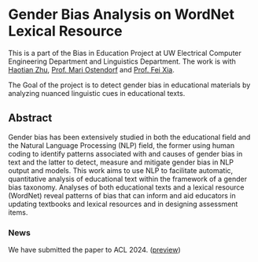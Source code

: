 # Gender Bias Analysis on WordNet Lexical Resource
This is a part of the Bias in Education Project at UW Electrical Computer Engineering Department and Linguistics Department. The work is with [Haotian Zhu](https://linguistics.washington.edu/people/haotian-zhu), [Prof. Mari Ostendorf](https://people.ece.uw.edu/ostendorf/) and [Prof. Fei Xia](https://linguistics.washington.edu/people/fei-xia).

The Goal of the project is to detect gender bias in educational materials by analyzing nuanced linguistic cues in educational texts.

## Abstract

Gender bias has been extensively studied in both the educational field and the Natural Language Processing (NLP) field, the former using human coding to identify patterns associated with and causes of gender bias in text and the latter to detect, measure and mitigate gender bias in NLP output and models. This work aims to use NLP to facilitate automatic, quantitative analysis of educational text within the framework of a gender bias taxonomy. Analyses of both educational texts and a lexical resource (WordNet) reveal patterns of bias that can inform and aid educators in updating textbooks and lexical resources and in designing assessment items.

### News

We have submitted the paper to ACL 2024. ([preview](https://openreview.net/pdf?id=r09z8LQtSr))
